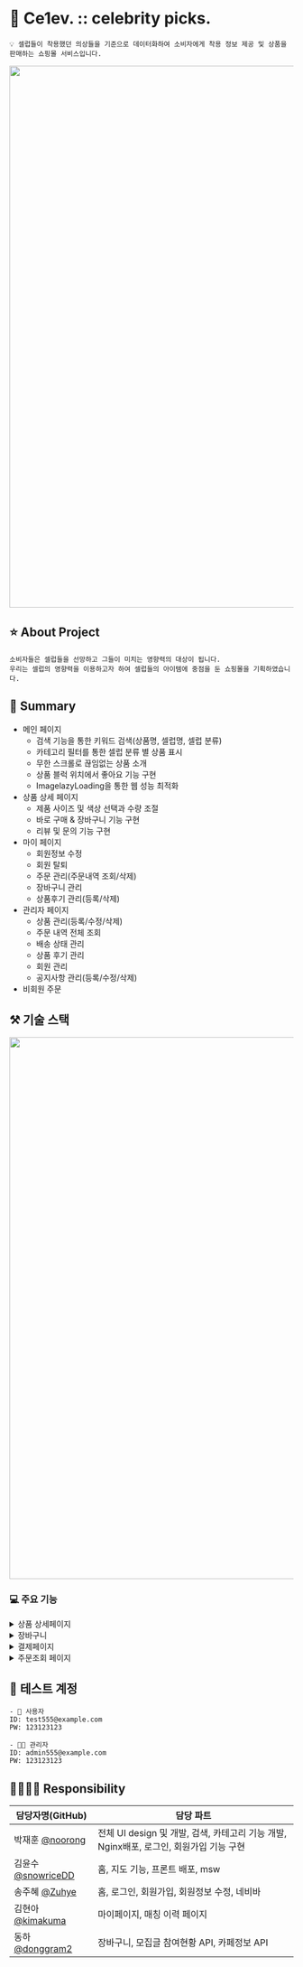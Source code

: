 # 👔 Ce1ev. :: celebrity picks.

```
💡 셀럽들이 착용했던 의상들을 기준으로 데이터화하여 소비자에게 착용 정보 제공 및 상품을 판매하는 쇼핑몰 서비스입니다.
```

<img src="https://user-images.githubusercontent.com/113027954/211980451-eab4c9e7-c25c-48e6-a71f-34a94ebd8a05.png" width="960" >

## ⭐️ About Project

```
소비자들은 셀럽들을 선망하고 그들이 미치는 영향력의 대상이 됩니다. 
우리는 셀럽의 영향력을 이용하고자 하여 셀럽들의 아이템에 중점을 둔 쇼핑몰을 기획하였습니다.
```

## 📄 Summary

- 메인 페이지
    - 검색 기능을 통한 키워드 검색(상품명, 셀럽명, 셀럽 분류)
    - 카테고리 필터를 통한 셀럽 분류 별 상품 표시
    - 무한 스크롤로 끊임없는 상품 소개
    - 상품 블럭 위치에서 좋아요 기능 구현
    - ImagelazyLoading을 통한 웹 성능 최적화
- 상품 상세 페이지
    - 제품 사이즈 및 색상 선택과 수량 조절
    - 바로 구매 & 장바구니 기능 구현
    - 리뷰 및 문의 기능 구현
- 마이 페이지
    - 회원정보 수정
    - 회원 탈퇴
    - 주문 관리(주문내역 조회/삭제)
    - 장바구니 관리
    - 상품후기 관리(등록/삭제)
- 관리자 페이지
    - 상품 관리(등록/수정/삭제)
    - 주문 내역 전체 조회
    - 배송 상태 관리
    - 상품 후기 관리
    - 회원 관리
    - 공지사항 관리(등록/수정/삭제)
- 비회원 주문


## ⚒ 기술 스택

<img src="https://user-images.githubusercontent.com/113027954/211986343-fd13d56c-1c80-41e9-aaf8-1ff71ea1e1da.png" width="960" >


### 💻 주요 기능

<details><summary>상품 상세페이지</summary>
<img width="960" alt="상세페이지" src="https://user-images.githubusercontent.com/113027954/211991956-e3bda172-e248-48ac-8872-b46edda63b83.png">
</details>
<details><summary>장바구니</summary>
<img width="960" alt="장바구니 페이지" src="https://user-images.githubusercontent.com/113027954/211991553-7c89cac2-6eb7-4b9e-a4ba-8cffa14e659d.png">
</details>
<details><summary>결제페이지</summary>
<img width="960" alt="결제페이지" src="https://user-images.githubusercontent.com/113027954/211992033-ea1506c3-6874-4eba-8135-cb67a87a164e.png">
</details>
<details><summary>주문조회 페이지</summary>
<img width="960" alt="주문내역 조회" src="https://user-images.githubusercontent.com/113027954/211992053-4b62d3fa-9af0-4159-b477-79d91a0f018d.png">
</details>


## 👤 테스트 계정

  ```
  - 👨‍ 사용자
  ID: test555@example.com
  PW: 123123123 
  ```
  ```
  - 👨‍🔧 관리자
  ID: admin555@example.com
  PW: 123123123 
 ```

## 👨‍👩‍👦‍👦 Responsibility
| 담당자명(GitHub) | 담당 파트 |
| --- | --- |
| 박재훈 [@noorong](https://github.com/noorong) | 전체 UI design 및 개발, 검색, 카테고리 기능 개발, Nginx배포, 로그인, 회원가입 기능 구현 |
| 김윤수 [@snowriceDD](https://github.com/snowriceDD) | 홈, 지도 기능, 프론트 배포, msw |
| 송주혜 [@Zuhye](https://github.com/Zuhye) | 홈, 로그인, 회원가입, 회원정보 수정, 네비바 |
| 김현아 [@kimakuma](https://github.com/kimakuma) | 마이페이지, 매칭 이력 페이지 |
| 동하 [@donggram2](https://github.com/donggram2) | 장바구니, 모집글 참여현황 API, 카페정보 API |
